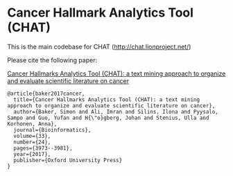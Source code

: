 # Cancer Hallmark Analytics Tool (CHAT)

This is the main codebase for CHAT (http://chat.lionproject.net/)

Please cite the following paper: 


[Cancer Hallmarks Analytics Tool (CHAT): a text mining approach to organize and evaluate scientific literature on cancer](https://academic.oup.com/bioinformatics/article/33/24/3973/3965324)
```
@article{baker2017cancer,
  title={Cancer Hallmarks Analytics Tool (CHAT): a text mining approach to organize and evaluate scientific literature on cancer},
  author={Baker, Simon and Ali, Imran and Silins, Ilona and Pyysalo, Sampo and Guo, Yufan and H{\"o}gberg, Johan and Stenius, Ulla and Korhonen, Anna},
  journal={Bioinformatics},
  volume={33},
  number={24},
  pages={3973--3981},
  year={2017},
  publisher={Oxford University Press}
}
```

